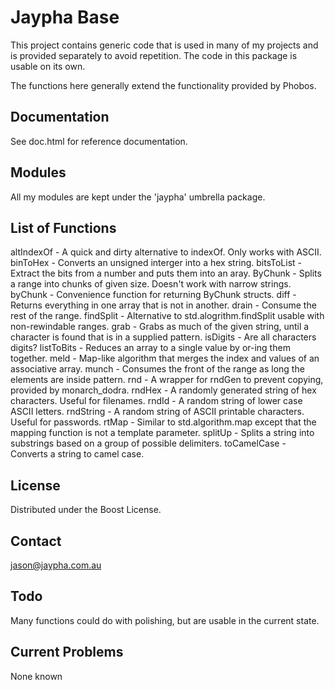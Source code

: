Jaypha Base
===========

This project contains generic code that is used in many of my projects and is provided
separately to avoid repetition. The code in this package is usable on its own.

The functions here generally extend the functionality provided by Phobos.

Documentation
-------------

See doc.html for reference documentation.

Modules
-------

All my modules are kept under the 'jaypha' umbrella package.

List of Functions
-----------------

altIndexOf - A quick and dirty alternative to indexOf. Only works with ASCII.
binToHex - Converts an unsigned interger into a hex string.
bitsToList - Extract the bits from a number and puts them into an aray.
ByChunk - Splits a range into chunks of given size. Doesn't work with narrow strings.
byChunk - Convenience function for returning ByChunk structs.
diff - Returns everything in one array that is not in another.
drain - Consume the rest of the range.
findSplit - Alternative to std.alogrithm.findSplit usable with non-rewindable ranges.
grab - Grabs as much of the given string, until a character is found that is in a supplied pattern.
isDigits - Are all characters digits?
listToBits - Reduces an array to a single value by or-ing them together.
meld - Map-like algorithm that merges the index and values of an associative array.
munch - Consumes the front of the range as long the elements are inside pattern.
rnd - A wrapper for rndGen to prevent copying, provided by monarch_dodra.
rndHex - A randomly generated string of hex characters. Useful for filenames.
rndId - A random string of lower case ASCII letters.
rndString - A random string of ASCII printable characters. Useful for passwords.
rtMap - Similar to std.algorithm.map except that the mapping function is not a template parameter.
splitUp - Splits a string into substrings based on a group of possible delimiters.
toCamelCase - Converts a string to camel case.

License
-------

Distributed under the Boost License.

Contact
-------

jason@jaypha.com.au

Todo
----

Many functions could do with polishing, but are usable in the current state.

Current Problems
----------------

None known
